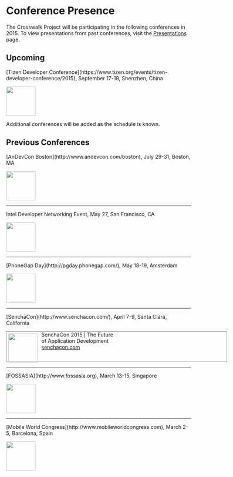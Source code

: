 # Conference Presence
The Crosswalk Project will be participating in the following conferences in 2015.  To view presentations from past conferences, visit the [Presentations](/documentation/community/presentations.html) page.

<h2>Upcoming</h2>
<p>[Tizen Developer Conference](https://www.tizen.org/events/tizen-developer-conference/2015), September 17-18, Shenzhen, China</p>
<a href="https://www.tizen.org/events/tizen-developer-conference/2015">
  <img src="/assets/conferences/tizen15-banner.jpg" style="height:80px;">
</a>

Additional conferences will be added as the schedule is known.
<br>
<h2>Previous Conferences </h2>
<p>[AnDevCon Boston](http://www.andevcon.com/boston), July 29-31, Boston, MA</p>
<a href="http://www.andevcon.com/boston">
  <img src="/assets/conferences/andevcon-boston-banner.jpg" style="height:80px;">
</a>
<hr>
<p>Intel Developer Networking Event, May 27, San Francisco, CA</p>
<img src="/assets/conferences/google-io-intel.jpg" style="height:80px;">
<hr>
<p>[PhoneGap Day](http://pgday.phonegap.com/), May 18-19, Amsterdam</p>
<a href="http://pgday.phonegap.com">
  <img src="/assets/conferences/pgd-banner.jpg" style="height:80px;">
</a>
<hr>
<p>[SenchaCon](http://www.senchacon.com/), April 7-9, Santa Clara, California</p>
<div style="border:solid 1px gray; height:82px; width:600px">
  <a href="http://www.senchacon.com/"> <img src="/assets/conferences/senchacon-horiz-blue.jpg" style="height:80px;float:left;padding:5px 10px 5px 5px;" ></a> SenchaCon 2015 | The Future <br>
  of Application Development <br> <a href="http://www.senchacon.com/">senchacon.com</a>
</div>
<hr>
<p>[FOSSASIA](http://www.fossasia.org), March 13-15, Singapore</p>
<a href="http://www.fossasia.org">
  <img src="/assets/conferences/fossasia15-banner.jpg" style="height:80px;">
</a>
<hr>
<p>[Mobile World Congress](http://www.mobileworldcongress.com), March 2-5, Barcelona, Spain</p>
<a href="http://www.mobileworldcongress.com">
  <img src="/assets/conferences/MWC15-banner.jpg" style="height:80px;">
</a>
